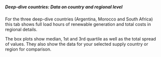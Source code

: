 ##### Deep-dive countries: Data on country and regional level

For the three deep-dive countries (Argentina, Morocco and South Africa) this tab shows full load hours of renewable generation and total costs in regional details.

The box plots show median, 1st and 3rd quartile as well as the total spread of values. They also show the data for your selected supply country or region for comparison.

